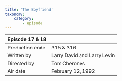 ```yaml
---
title: 'The Boyfriend'
taxonomy:
    category:
        - episode
---
```


| Episode 17 & 18 | |
|-----------------|--------------------------------|
| Production code | 315 & 316                            |
| Written by      | Larry David and Larry Levin |
| Directed by     | Tom Cherones                   |
| Air date        | February 12, 1992             |
